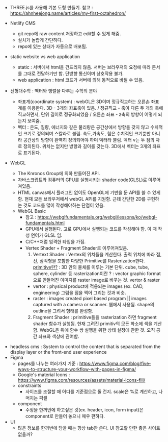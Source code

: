 - THREE.js를 사용해 기본 도형 만들기. 참고 : https://ahnheejong.name/articles/my-first-octahedron/
- Netlify CMS
  - git repo에 raw content 저장하고 edit할 수 있게 해줌.
  - 설치가 놀랍게 간단하다.
  - repo에 있는 상태가 자동으로 배포됨.
- static website vs web application
  - static : 서버에서 html을 건드리지 않음. 서버는 브라우저의 요청에 따라 문서를 그대로 전달하기만 함. 단방향 통신이며 상호작용 불가.
  - web application : html 코드가 서버에 의해 동적으로 바뀔 수 있음.
- 선형대수학 : 벡터와 행렬을 다루는 수학의 분야

  - 좌표계(coordinate system) : webGL은 3D이며 정규직교하는 오른손 좌표계를 이용한다. 3D - 3개의 좌표축이 있음. / 정규직교 - 축이 다른 두 개의 축에 직교하면서, 단위 길이로 정규화되었음 / 오른손 좌표 - z축의 방향이 어떻게 되는지 보여줌.
  - 벡터 : 온도, 질량, 에너지와 같은 물리량은 공간상에서 방향을 갖지 않고 수치적인 크기로 정의되며 스칼라로 불림. 속도,가속도, 힘은 수치적인 크기뿐만 아니라 공간상의 방향이 완벽히 정의되어야 하며 벡터라 불림. 벡터 v는 두 점의 차로 정의된다. 위치는 없지만 방향과 길이를 갖는다. 3D에서 벡터는 3개의 좌표로 표기된다.

- WebGL
  - The Knronos Group에 의하 만들어진 API.
  - 자바스크립트와 컴퓨터의 GPU를 실행시키는 shader code(GLSL)로 이루어져있음.
  - HTML canvas에서 플러그인 없이도 OpenGL에 기반을 둔 API를 쓸 수 있게 함. 현재 모든 브라우저에서 webGL API를 지원함. 근데 간단한 2D를 구현하는 것도 코드를 많이 작성해야하는 단점이 있음.
  - WebGL Basic
    - 참고 : <https://webglfundamentals.org/webgl/lessons/ko/webgl-fundamentals.html>
    - GPU에서 실행된다. 고로 GPU에서 실행되는 코드를 작성해야 함. 이 때 작성 언어가 GLSL 임.
    - C/C++처럼 엄격한 타입을 가짐.
    - Vertex Shader + Fragment Shader로 이루어져있음.
      1. Vertext Shader : Vertex의 위치들을 계산한다. 출력 위치에 따라 점, 선, 삼각형을 포함한 다양한 Primitive를 Rasterization한다.
         [primitive란?](https://www.instructables.com/id/The-Basics/) : 3D 안의 물체를 이루는 기본 단위. cube, tube, sphere, cylinder 등
         rasterization이란 ? : vector graphic format으로 만들어진 이미지를 raster image로 바꾸는 것.
         vertor & raster
      - vertor : physical product에 적용되는 images (ex. CAD, engineering) 그림을 점을 찍어 그리는 것과 비슷.
      - raster : images created pixel based program || images captured with a camera or scanner. 웹에서 사용됨. shape의 outline을 그려서 형태를 완성함.
      2. Fragment Shader : primitive들을 rasterization 하면 fragment shader 함수가 실행됨. 현재 그려진 primitiv의 모든 화소에 색을 계산함.
         WebGL은 위에 함수 쌍 실행을 위한 상태 설정에 관한 것. 오직 공간 좌표와 색상에 관여함.

* headless cms : System to control the content that is separated from the display layer or the front-end user experience
* Figma
  - pages를 나누는 여러가지 기준 : <https://www.figma.com/blog/five-ways-to-structure-your-workflow-with-pages-in-figma/>
  - Google's material Icons : <https://www.figma.com/resources/assets/material-icons-fill/>
  - constraints
    - 사이즈를 조절할 때 어디를 기준점으로 둘 건지. scale은 %로 계산하고, 나머지는 픽셀
  - component
    - 수정을 한꺼번에 하고싶은 것(ex. header, icon, form input)은 component로 만들어 놓으니 매우 편하다.
* UI
  - 많은 정보를 한꺼번에 담을 때는 항상 tab만 쓴다. UI 참고할 만한 좋은 사이트 없을까?
